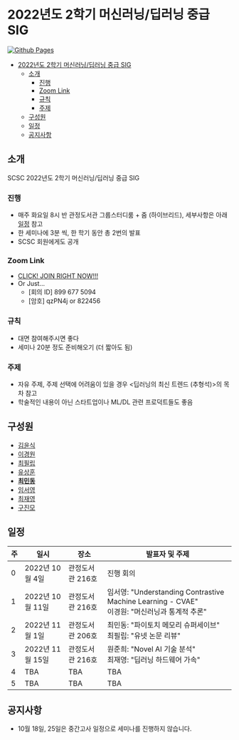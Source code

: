 # 2022년도 2학기 머신러닝/딥러닝 중급 SIG

[![Github Pages](https://github.com/SNU-SCSC/22F-MLDL-Intermediate/actions/workflows/gh-pages.yml/badge.svg?branch=gh-pages-src)](https://github.com/SNU-SCSC/22F-MLDL-Intermediate/actions/workflows/gh-pages.yml)

- [2022년도 2학기 머신러닝/딥러닝 중급 SIG](#2022년도-2학기-머신러닝딥러닝-중급-sig)
  - [소개](#소개)
    - [진행](#진행)
    - [Zoom Link](#zoom-link)
    - [규칙](#규칙)
    - [주제](#주제)
  - [구성원](#구성원)
  - [일정](#일정)
  - [공지사항](#공지사항)

## 소개

SCSC 2022년도 2학기 머신러닝/딥러닝 중급 SIG

### 진행

- 매주 화요일 8시 반 관정도서관 그룹스터디룸 + 줌 (하이브리드), 세부사항은 아래 [일정](#일정) 참고
- 한 세미나에 3분 씩, 한 학기 동안 총 2번의 발표
- SCSC 회원에게도 공개

### Zoom Link

- [CLICK! JOIN RIGHT NOW!!!](https://snu-ac-kr.zoom.us/j/8996775094?pwd=akhCMDZPRnR3VisrcFNvU20rbFpUdz09)
- Or Just...
  - [회의 ID] 899 677 5094
  - [암호] qzPN4j or 822456

### 규칙

- 대면 참여해주시면 좋다
- 세미나 20분 정도 준비해오기 (더 짧아도 됨)

### 주제

- 자유 주제, 주제 선택에 어려움이 있을 경우 <딥러닝의 최신 트렌드 (추형석)>의 목차 참고
- 학술적인 내용이 아닌 스타트업이나 ML/DL 관련 프로덕트들도 좋음

## 구성원

- [김윤식](https://github.com/yoonshik1205)
- [이경원](https://github.com/kw-lee)
- [최필립](https://github.com/pswcsj)
- [유상훈](https://github.com/sanghoonnam)
- [**최민동**](https://github.com/orange-fritters)
- [임서영](https://github.com/xxbelight)
- [최재영](https://github.com/Jaeyoung-Choi)
- [구진모](https://github.com/linear0127)

## 일정

| 주  | 일시             | 장소             |  발표자 및 주제                                                                                                                         |
| --- | ---------------- | ---------------- | --------------------------------------------------------------------------------------------------------------------------------------- |
| 0   | 2022년 10월 4일  | 관정도서관 216호 | 진행 회의                                                                                                                               |
| 1   | 2022년 10월 11일 | 관정도서관 216호 | 임서영: "Understanding Contrastive Machine Learning - CVAE"<br>이경원: "머신러닝과 통계적 추론"|                                                                                                                                   |
| 2   | 2022년 11월 1일  | 관정도서관 206호 | 최민동: "파이토치 메모리 슈퍼세이브" <br>최필립: "유넷 논문 리뷰"|
| 3   | 2022년 11월 15일 | 관정도서관 216호 | 원준희: "Novel AI 기술 분석" <br>최재영: "딥러닝 하드웨어 가속"|                                                                                                                                    |
| 4   | TBA             | TBA              | TBA                                                                                                                                     |
| 5   | TBA             | TBA              | TBA                                                                                                                                     |

## 공지사항

- 10월 18일, 25일은 중간고사 일정으로 세미나를 진행하지 않습니다.
